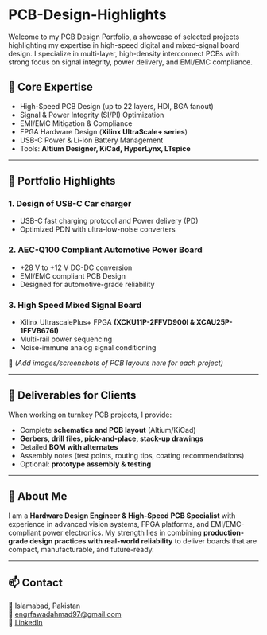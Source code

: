# PCB-Design-Highlights
Welcome to my PCB Design Portfolio, a showcase of selected projects highlighting my expertise in high-speed digital and mixed-signal board design. I specialize in multi-layer, high-density interconnect PCBs with strong focus on signal integrity, power delivery, and EMI/EMC compliance.

## 🔧 Core Expertise  
- High-Speed PCB Design (up to 22 layers, HDI, BGA fanout)  
- Signal & Power Integrity (SI/PI) Optimization  
- EMI/EMC Mitigation & Compliance  
- FPGA Hardware Design (**Xilinx UltraScale+ series**)  
- USB-C Power & Li-ion Battery Management  
- Tools: **Altium Designer, KiCad, HyperLynx, LTspice**  

---

## 📂 Portfolio Highlights  

### 1. **Design of USB-C Car charger** 
- USB-C fast charging protocol and Power delivery (PD)   
- Optimized PDN with ultra-low-noise converters  

### 2. **AEC-Q100 Compliant Automotive Power Board**  
- +28 V to +12 V DC-DC conversion  
- EMI/EMC compliant PCB Design 
- Designed for automotive-grade reliability  

### 3. **High Speed Mixed Signal Board**  
- Xilinx UltrascalePlus+ FPGA **(XCKU11P-2FFVD900I & XCAU25P-1FFVB676I)** 
- Multi-rail power sequencing  
- Noise-immune analog signal conditioning  

📸 *(Add images/screenshots of PCB layouts here for each project)*  

---

## 📜 Deliverables for Clients  
When working on turnkey PCB projects, I provide:  
- Complete **schematics and PCB layout** (Altium/KiCad)  
- **Gerbers, drill files, pick-and-place, stack-up drawings**  
- Detailed **BOM with alternates**  
- Assembly notes (test points, routing tips, coating recommendations)  
- Optional: **prototype assembly & testing**  

---

## 👤 About Me  
I am a **Hardware Design Engineer & High-Speed PCB Specialist** with experience in advanced vision systems, FPGA platforms, and EMI/EMC-compliant power electronics. My strength lies in combining **production-grade design practices with real-world reliability** to deliver boards that are compact, manufacturable, and future-ready.  

---

## 📫 Contact  
📍 Islamabad, Pakistan  
📧 engrfawadahmad97@gmail.com  
🔗 [LinkedIn](https://www.linkedin.com/in/fawad928) 
